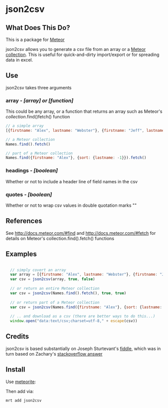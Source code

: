 json2csv
========

## What Does This Do?

This is a package for [Meteor](https://www.meteor.com/)

json2csv allows you to generate a csv file from an array or a [Meteor collection](http://docs.meteor.com/#collections).  This is useful for quick-and-dirty import/export or for spreading data in excel.

## Use

json2csv takes three arguments

### array  -  *[array] or [function]*
 
 This could be any array, or a function that returns an array such as Meteor's *collection*.find()fetch() function
 
 ```js
 // a simple array
 [{firstname: "Alex", lastname: "Webster"}, {firstname: "Jeff", lastname: "Wode"}]
 
 // a Meteor collection
 Names.find().fetch()
 
 // part of a Meteor collection
 Names.find({firstname: "Alex"}, {sort: {lastname: -1}}).fetch()
 ```
 
### headings  -  *[boolean]*
  
Whether or not to include a header line of field names in the csv
 
### quotes  -  *[boolean]*
 
Whether or not to wrap csv values in double quotation marks ""

## References

See http://docs.meteor.com/#find and http://docs.meteor.com/#fetch for details on Meteor's collection.find().fetch() functions

## Examples
```js

  // simply covert an array
  var array = [{firstname: "Alex", lastname: "Webster"}, {firstname: "Jeff", lastname: "Wode"}]
  var csv = json2csv(array, true, false)
  
  // or return an entire Meteor collection
  var csv = json2csv(Names.find().fetch(), true, true)
  
  // or return part of a Meteor collection
  var csv = json2csv(Names.find({firstname: "Alex"}, {sort: {lastname: -1}}).fetch(), true, true)
  
  // .. and download as a csv (there are better ways to do this...)
  window.open("data:text/csv;charset=utf-8," + escape(csv))
```
## Credits

json2csv is based substantially on Joseph Sturtevant's [fiddle](http://jsfiddle.net/sturtevant/vUnF9/), which was in turn based on Zachary's [stackoverflow answer](http://stackoverflow.com/questions/4130849/convert-json-format-to-csv-format-for-ms-excel/4130939#4130939)

## Install

Use [meteorite](http://oortcloud.github.com/meteorite/):

Then add via:

```bash
mrt add json2csv
```
